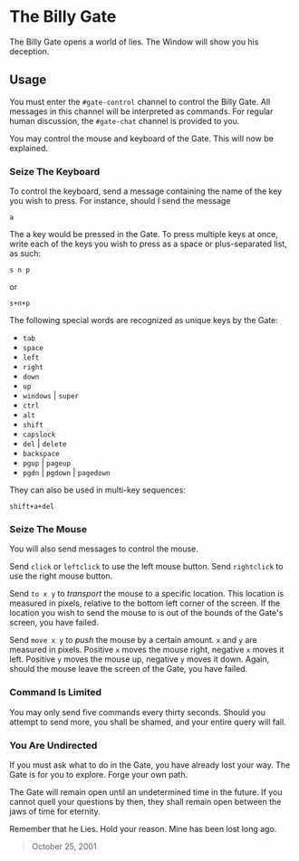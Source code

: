 # The Billy Gate

The Billy Gate opens a world of lies. The Window will show you his deception.

## Usage

You must enter the `#gate-control` channel to control the Billy Gate. All
messages in this channel will be interpreted as commands. For regular human
discussion, the `#gate-chat` channel is provided to you.

You may control the mouse and keyboard of the Gate. This will now be explained.

### Seize The Keyboard

To control the keyboard, send a message containing the name of the key you wish
to press. For instance, should I send the message

`a`

The a key would be pressed in the Gate. To press multiple keys at once, write
each of the keys you wish to press as a space or plus-separated list, as such:

`s n p`

or

`s+n+p`

The following special words are recognized as unique keys by the Gate:

- `tab`
- `space`
- `left`
- `right`
- `down`
- `up`
- `windows` | `super`
- `ctrl`
- `alt`
- `shift`
- `capslock`
- `del` | `delete`
- `backspace`
- `pgup` | `pageup`
- `pgdn` | `pgdown` | `pagedown`

They can also be used in multi-key sequences:

`shift+a+del`

### Seize The Mouse

You will also send messages to control the mouse.

Send `click` or `leftclick` to use the left mouse button. Send `rightclick` to
use the right mouse button.

Send `to x y` to *transport* the mouse to a specific location. This location is
measured in pixels, relative to the bottom left corner of the screen. If the
location you wish to send the mouse to is out of the bounds of the Gate's
screen, you have failed.

Send `move x y` to *push* the mouse by a certain amount. `x` and `y` are
measured in pixels. Positive `x` moves the mouse right, negative `x` moves it
left. Positive `y` moves the mouse up, negative `y` moves it down. Again, should
the mouse leave the screen of the Gate, you have failed.

### Command Is Limited

You may only send five commands every thirty seconds. Should you attempt to send
more, you shall be shamed, and your entire query will fail.

### You Are Undirected

If you must ask what to do in the Gate, you have already lost your way. The Gate
is for you to explore. Forge your own path.

The Gate will remain open until an undetermined time in the future. If you
cannot quell your questions by then, they shall remain open between the jaws of
time for eternity.

Remember that he Lies. Hold your reason. Mine has been lost long ago.

> October 25, 2001

